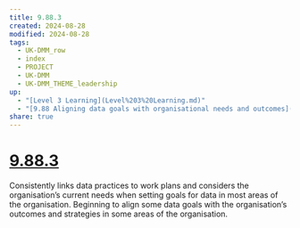 ```yaml
---
title: 9.88.3
created: 2024-08-28
modified: 2024-08-28
tags:
  - UK-DMM_row
  - index
  - PROJECT
  - UK-DMM
  - UK-DMM_THEME_leadership
up:
  - "[Level 3 Learning](Level%203%20Learning.md)"
  - "[9.88 Aligning data goals with organisational needs and outcomes](9.88%20Aligning%20data%20goals%20with%20organisational%20needs%20and%20outcomes.md)"
share: true
---
```

# [9.88.3](9.88.3.md)

Consistently links data practices to work plans and considers the organisation’s current needs when setting goals for data in most areas of the organisation. Beginning to align some data goals with the organisation’s outcomes and strategies in some areas of the organisation.
